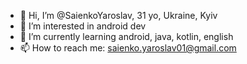 - 👋 Hi, I’m @SaienkoYaroslav, 31 yo, Ukraine, Kyiv
- 👀 I’m interested in android dev
- 🌱 I’m currently learning android, java, kotlin, english
- 📫 How to reach me: saienko.yaroslav01@gmail.com

<!---
SaienkoYaroslav/SaienkoYaroslav is a ✨ special ✨ repository because its `README.md` (this file) appears on your GitHub profile.
You can click the Preview link to take a look at your changes.
--->
